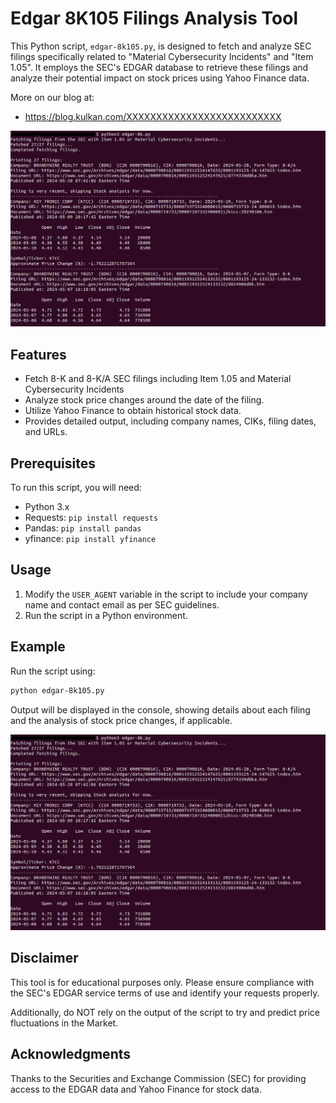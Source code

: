 # Edgar 8K105 Filings Analysis Tool

This Python script, `edgar-8k105.py`, is designed to fetch and analyze SEC filings specifically related to "Material Cybersecurity Incidents" and "Item 1.05". It employs the SEC's EDGAR database to retrieve these filings and analyze their potential impact on stock prices using Yahoo Finance data.

More on our blog at:

- https://blog.kulkan.com/XXXXXXXXXXXXXXXXXXXXXXXXXX

![Edgar8K105](screencapture.png?raw=true "Edgar-8k105")

## Features

- Fetch 8-K and 8-K/A SEC filings including Item 1.05 and Material Cybersecurity Incidents
- Analyze stock price changes around the date of the filing.
- Utilize Yahoo Finance to obtain historical stock data.
- Provides detailed output, including company names, CIKs, filing dates, and URLs.

## Prerequisites

To run this script, you will need:
- Python 3.x
- Requests: `pip install requests`
- Pandas: `pip install pandas`
- yfinance: `pip install yfinance`

## Usage

1. Modify the `USER_AGENT` variable in the script to include your company name and contact email as per SEC guidelines.
2. Run the script in a Python environment.

## Example

Run the script using:

```bash
python edgar-8k105.py
```

Output will be displayed in the console, showing details about each filing and the analysis of stock price changes, if applicable.

![Edgar8K105](screencapture.png?raw=true "Edgar-8k105")

## Disclaimer

This tool is for educational purposes only. Please ensure compliance with the SEC's EDGAR service terms of use and identify your requests properly.

Additionally, do NOT rely on the output of the script to try and predict price fluctuations in the Market.

## Acknowledgments

Thanks to the Securities and Exchange Commission (SEC) for providing access to the EDGAR data and Yahoo Finance for stock data.

